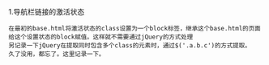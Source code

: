 1.导航栏链接的激活状态

	在最初的base.html将激活状态的class设置为一个block标签，继承这个base.html的页面给这个设置状态的block赋值。这样就不需要通过jQuery的方式处理
	另记录一下jQuery在提取同时包含多个class的元素时，通过$('.a.b.c')的方式提取。
	久了没用，都忘了。这里记录一下。